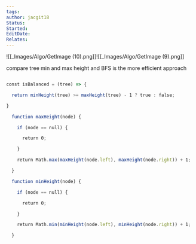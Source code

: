 ```yaml
---
tags: 
author: jacgit18
Status: 
Started: 
EditDate: 
Relates:
---
```

![[_Images/Algo/GetImage (10).png]]![[_Images/Algo/GetImage (9).png]]

compare tree min and max height and BFS is the more efficient approach 
```javascript

const isBalanced = (tree) => { 

  return minHeight(tree) >= maxHeight(tree) - 1 ? true : false; 

} 

  function maxHeight(node) { 

    if (node == null) { 

      return 0; 

    } 

    return Math.max(maxHeight(node.left), maxHeight(node.right)) + 1; 

  } 

  function minHeight(node) { 

    if (node == null) { 

      return 0; 

    } 

    return Math.min(minHeight(node.left), minHeight(node.right)) + 1; 

  }
```